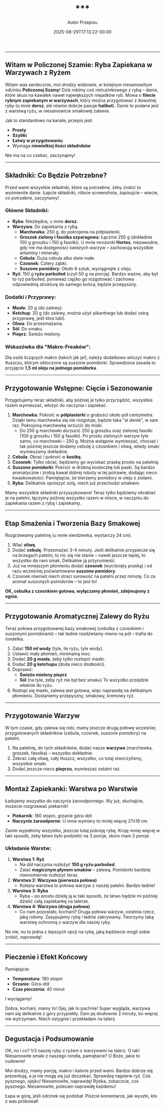 ﻿---
draft: true
title: "***"
author: "Autor Przepisu"
recipe_image: images/recipe-headers/default.jpg
date: 2025-08-29T17:13:22-00:00
categories: ["do-kategoryzacji"]
tags: ["draft"]
tagline: "Przepis do sformatowania"
servings: 4
prep_time: 15
cook: true
cook_time: 30
calories: 300
protein: 20
fat: 10
carbohydrate: 25
---
***

## Witam w Policzonej Szamie: Ryba Zapiekana w Warzywach z Ryżem

Witam was serdecznie, moi drodzy widzowie, w kolejnym niesamowitym odcinku **Policzonej Szamy**! Dziś robimy coś nietuzinkowego z rybą – danie, które skusi na kawałek nawet największych niejadków ryb. Mowa o **filecie rybnym zapiekanym w warzywach**, który można przygotować z dowolnej ryby (u mnie **dorsz**, ale równie dobrze pasuje **halibut**). Danie to podane jest z warstwą ryżu, w niesamowicie smakowej zalewie.

Jak to standardowo na kanale, przepis jest:
*   **Prosty**
*   **Szybki**
*   **Łatwy w przygotowaniu**
*   Wymaga **niewielkiej ilości składników**

Nie ma na co czekać, zaczynajmy!

***

## Składniki: Co Będzie Potrzebne?

Przed wami wszystkie składniki, które są potrzebne, żeby zrobić to wyśmienite danie. Łapcie składniki, róbcie screenshota, zapisujcie – wiecie, co potrzebne, zaczynamy!

### Główne Składniki:
*   **Ryba**: Niezbędna, u mnie **dorsz**.
*   **Warzywa**: Do zapiekania z rybą.
    *   **Marchewka**: 250 g, do pokrojenia na półplasterki.
    *   **Groszek zielony i fasolka szparagowa**: Łącznie 250 g (dokładnie 100 g groszku i 150 g fasolki). U mnie mrożonki **Hortex**, niezawodne, gdy nie ma dostępności świeżych warzyw – zachowują wszystkie witaminy i minerały.
    *   **Cebula**: Duża cebula albo dwie małe.
    *   **Czosnek**: Cztery ząbki.
    *   **Suszone pomidory**: Około 6 sztuk, wyciągnięte z oleju.
*   **Ryż**: 150 g **ryżu parboiled** (czyli 50 g na porcję). Bardzo ważne, aby był to ryż parboiled, ponieważ ciężko go rozgotować i zachowa odpowiednią strukturę do samego końca, będzie przepyszny.

### Dodatki i Przyprawy:
*   **Masło**: 20 g (do zalewy).
*   **Ketchup**: 20 g (do zalewy, można użyć pikantnego lub dodać ostrą przyprawę, jeśli ktoś lubi).
*   **Oliwa**: Do przesmażania.
*   **Sól**: Do smaku.
*   **Pieprz**: Świeżo mielony.

### Wskazówka dla "Makro-Freaków":
Dla osób liczących makro (takich jak ja!), należy dodatkowo wliczyć makro z tłuszczu, którym obtoczone są suszone pomidorki. Sprawdzona zasada to przyjęcie **1,5 ml oleju na jednego pomidorka**.

***

## Przygotowanie Wstępne: Cięcie i Sezonowanie

Przygotujemy teraz składniki, aby później je tylko przyrządzić, wszystkie razem wymieszać, włożyć do naczynia i zapiekać.

1.  **Marchewka**: Pokroić w **półplasterki** o grubości około pół centymetra. Dzięki temu marchewka się nie rozgotuje, będzie taka "al dente", w sam raz. Pokrojoną marchewkę wrzucić do miski.
    *   Do 250 g marchewki dorzucić 250 g groszku oraz zielonej fasolki (100 g groszku i 150 g fasolki). Po prostu zielonych warzyw tyle samo, co marchewki – 250 g. Można wstępnie wymieszać, chociaż i tak później jeszcze dodamy cebulę z czosnkiem i oliwą, wtedy smaki wymieszamy dokładnie.
2.  **Cebula**: Obrać i pokroić w **kostkę**.
3.  **Czosnek**: Tylko obrać, będziemy go wyciskać praską prosto na patelnię.
4.  **Suszone pomidorki**: Pokroić w drobną kosteczkę lub paski. Są bardzo aromatyczne i zrobią kawał dobrej roboty w tej potrawie, dodając nieco kwaskowatości. Pamiętajcie, że bierzemy pomidory w oleju z ziołami.
5.  **Ryba**: Delikatnie oprószyć solą, niech już przechodzi smakiem.

Mamy wszystkie składniki przyszykowane! Teraz tylko będziemy obrabiać je na patelni, łączymy później wszystko razem w misce, w naczyniu do zapiekania razem z rybą i zapiekamy.

***

## Etap Smażenia i Tworzenia Bazy Smakowej

Rozgrzewamy patelnię (u mnie nierdzewka, wystarczy 24 cm).

1.  Wlać **oliwę**.
2.  Dodać **cebulę**. Przesmażać 3-4 minuty. Jeśli delikatnie przypiecze się na brzegach patelni, to nic się nie stanie – nawet jeszcze lepiej, to wszystko da nam smak. Delikatnie ją przyrumienić.
3.  Już na mniejszym płomieniu dodać **czosnek** (wyciśnięty praską) i od razu wcześniej poćwiartowane **suszone pomidory**.
4.  Czosnek również niech straci surowość na patelni przez minutę. Co za aromat suszonych pomidorów – to jest to!

**OK, cebulka z czosnkiem gotowa, wyłączamy płomień, zdejmujemy z ognia.**

***

## Przygotowanie Aromatycznej Zalewy do Ryżu

Teraz połowa przygotowanej bazy smakowej (cebulka z czosnkiem i suszonymi pomidorami) – tak ładnie rozdzielamy równo na pół – trafia do rondelka.

1.  Zalać **150 ml wody** (tyle, ile ryżu, tyle wody).
2.  Ustawić mały płomień, minimalną moc.
3.  Dodać **20 g masła**, żeby tylko roztopić masło.
4.  Dodać **20 g ketchupu** (doda nieco słodkości).
5.  Doprawić:
    *   **Świeżo mielony pieprz**
    *   **Sól** (na tyle, żeby ryż nie był bez smaku)
    To wszystko przejdzie właśnie do ryżu.
6.  Roztopi się masło, zalewa jest gotowa, więc naprawdę na delikatnym płomieniu. Dostaniemy przepyszny, smakowy, kremowy ryż.

***

## Przygotowanie Warzyw

W tym czasie, gdy zalewa się robi, mamy jeszcze drugą połowę wcześniej przygotowanych składników (cebula, czosnek, suszone pomidory) na patelni.

1.  Na patelnię, do tych składników, dodać nasze **warzywa** (marchewka, groszek, fasolka) – wszystko dokładnie.
2.  Zebrać całą oliwę, cały tłuszcz, wszystko, co tutaj stworzyliśmy, wszystkie smaki.
3.  Dodać jeszcze nieco **pieprzu**, wymieszać ostatni raz.

***

## Montaż Zapiekanki: Warstwa po Warstwie

Ładujemy wszystko do naczynia żaroodpornego. Wy już, słuchajcie, możecie rozgrzewać piekarnik!

*   **Piekarnik**: 180 stopni, grzanie góra-dół.
*   **Naczynie żaroodporne**: U mnie wymiary to mniej więcej 27x19 cm.

Zanim wypełnimy wszystko, jeszcze tutaj pokroję rybę. Kroję mniej więcej w taki sposób, żeby łatwo było podzielić na 3 porcje, skoro mam 3 porcje.

### Układanie Warstw:
1.  **Warstwa 1: Ryż**
    *   Na dół naczynia rozłożyć **150 g ryżu parboiled**.
    *   Zalać **magicznym płynem smaków** – zalewą. Pomidorki bardziej równomiernie rozłożyć teraz.
2.  **Warstwa 2: Warzywa (pierwsza połowa)**
    *   Kolejna warstwa to połowa warzyw z naszej patelni. Bardzo ładnie!
3.  **Warstwa 3: Ryba**
    *   Ryba – po prostu dzielę ją w taki sposób, że łatwo będzie mi później dzielić całą zapiekankę na talerze.
4.  **Warstwa 4: Warzywa (druga połowa)**
    *   Co nam pozostało, kochani? Druga połowa warzyw, ostatnia rzecz, jaką robimy. Zasypujemy rybę i ładnie zakrywamy. Tworzymy taką warstwę ochronną z warzyw dla naszej ryby.

No nie, no to jedna z lepszych opcji na rybę, jaką będziecie mogli sobie zrobić, naprawdę!

***

## Pieczenie i Efekt Końcowy

Pamiętajcie:
*   **Temperatura**: 180 stopni
*   **Grzanie**: Góra-dół
*   **Czas pieczenia**: 40 minut

I wyciągamy!

Dobra, kochani, mamy to! Ojej, jak to pachnie! Super wygląda, warzywa nam się delikatnie z góry przypiekły. Dam jej dosłownie 2 minuty, bo więcej nie wytrzymam. Niech ostygnie i przekładam na talerz.

***

## Degustacja i Podsumowanie

OK, no i co? 1/3 naszej ryby z ryżem z warzywami na talerz. O tak! Niesamowite smaki z naszego rondla, pamiętacie? O Boże, jakie to cudowne!

Moi drodzy, mamy porcję, makro i kalorie przed wami. Bardzo dobrze się prezentują, a ja nie mogę się już doczekać. Sprawdzę najpierw ryż. Coś pysznego, ojejku! Niesamowite, naprawdę! Rybka, zobaczcie, coś pysznego. Niesamowite, polecam naprawdę każdemu!

Łapa w górę, jeśli odcinek się podobał. Piszcie komentarze, jak wyszło, kto z was próbował!
